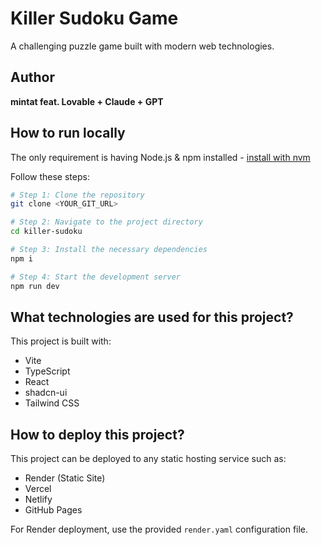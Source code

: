 # Killer Sudoku Game

A challenging puzzle game built with modern web technologies.

## Author

**mintat feat. Lovable + Claude + GPT**

## How to run locally

The only requirement is having Node.js & npm installed - [install with nvm](https://github.com/nvm-sh/nvm#installing-and-updating)

Follow these steps:

```sh
# Step 1: Clone the repository
git clone <YOUR_GIT_URL>

# Step 2: Navigate to the project directory
cd killer-sudoku

# Step 3: Install the necessary dependencies
npm i

# Step 4: Start the development server
npm run dev
```

## What technologies are used for this project?

This project is built with:

- Vite
- TypeScript
- React
- shadcn-ui
- Tailwind CSS

## How to deploy this project?

This project can be deployed to any static hosting service such as:

- Render (Static Site)
- Vercel
- Netlify
- GitHub Pages

For Render deployment, use the provided `render.yaml` configuration file.
